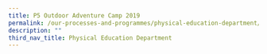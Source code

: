 ```yaml
---
title: P5 Outdoor Adventure Camp 2019
permalink: /our-processes-and-programmes/physical-education-department/p5-outdoor-adventure-camp-2019
description: ""
third_nav_title: Physical Education Department
---
```

